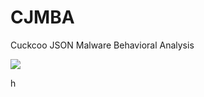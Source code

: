 # CJMBA
Cuckcoo JSON Malware Behavioral Analysis

<img align="center" src="ttps://github.com/becrevex/CJMBA/blob/main/sample.JPG" />


h
